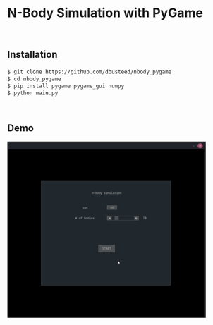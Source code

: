 # N-Body Simulation with PyGame

<br>

## Installation

```
$ git clone https://github.com/dbusteed/nbody_pygame
$ cd nbody_pygame
$ pip install pygame pygame_gui numpy
$ python main.py
```

<br>

## Demo

<img alt="demo of simulation" src="./demo.gif" height="400" width="450">